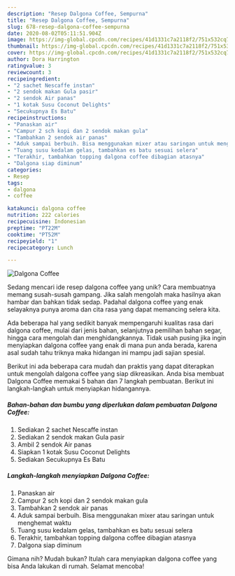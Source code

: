 ```yaml
---
description: "Resep Dalgona Coffee, Sempurna"
title: "Resep Dalgona Coffee, Sempurna"
slug: 678-resep-dalgona-coffee-sempurna
date: 2020-08-02T05:11:51.904Z
image: https://img-global.cpcdn.com/recipes/41d1331c7a2118f2/751x532cq70/dalgona-coffee-foto-resep-utama.jpg
thumbnail: https://img-global.cpcdn.com/recipes/41d1331c7a2118f2/751x532cq70/dalgona-coffee-foto-resep-utama.jpg
cover: https://img-global.cpcdn.com/recipes/41d1331c7a2118f2/751x532cq70/dalgona-coffee-foto-resep-utama.jpg
author: Dora Harrington
ratingvalue: 3
reviewcount: 3
recipeingredient:
- "2 sachet Nescaffe instan"
- "2 sendok makan Gula pasir"
- "2 sendok Air panas"
- "1 kotak Susu Coconut Delights"
- "Secukupnya Es Batu"
recipeinstructions:
- "Panaskan air"
- "Campur 2 sch kopi dan 2 sendok makan gula"
- "Tambahkan 2 sendok air panas"
- "Aduk sampai berbuih. Bisa menggunakan mixer atau saringan untuk menghemat waktu"
- "Tuang susu kedalam gelas, tambahkan es batu sesuai selera"
- "Terakhir, tambahkan topping dalgona coffee dibagian atasnya"
- "Dalgona siap diminum"
categories:
- Resep
tags:
- dalgona
- coffee

katakunci: dalgona coffee 
nutrition: 222 calories
recipecuisine: Indonesian
preptime: "PT22M"
cooktime: "PT52M"
recipeyield: "1"
recipecategory: Lunch

---
```



![Dalgona Coffee](https://img-global.cpcdn.com/recipes/41d1331c7a2118f2/751x532cq70/dalgona-coffee-foto-resep-utama.jpg)

Sedang mencari ide resep dalgona coffee yang unik? Cara membuatnya memang susah-susah gampang. Jika salah mengolah maka hasilnya akan hambar dan bahkan tidak sedap. Padahal dalgona coffee yang enak selayaknya punya aroma dan cita rasa yang dapat memancing selera kita.

Ada beberapa hal yang sedikit banyak mempengaruhi kualitas rasa dari dalgona coffee, mulai dari jenis bahan, selanjutnya pemilihan bahan segar, hingga cara mengolah dan menghidangkannya. Tidak usah pusing jika ingin menyiapkan dalgona coffee yang enak di mana pun anda berada, karena asal sudah tahu triknya maka hidangan ini mampu jadi sajian spesial.




Berikut ini ada beberapa cara mudah dan praktis yang dapat diterapkan untuk mengolah dalgona coffee yang siap dikreasikan. Anda bisa membuat Dalgona Coffee memakai 5 bahan dan 7 langkah pembuatan. Berikut ini langkah-langkah untuk menyiapkan hidangannya.

<!--inarticleads1-->

##### Bahan-bahan dan bumbu yang diperlukan dalam pembuatan Dalgona Coffee:

1. Sediakan 2 sachet Nescaffe instan
1. Sediakan 2 sendok makan Gula pasir
1. Ambil 2 sendok Air panas
1. Siapkan 1 kotak Susu Coconut Delights
1. Sediakan Secukupnya Es Batu




<!--inarticleads2-->

##### Langkah-langkah menyiapkan Dalgona Coffee:

1. Panaskan air
1. Campur 2 sch kopi dan 2 sendok makan gula
1. Tambahkan 2 sendok air panas
1. Aduk sampai berbuih. Bisa menggunakan mixer atau saringan untuk menghemat waktu
1. Tuang susu kedalam gelas, tambahkan es batu sesuai selera
1. Terakhir, tambahkan topping dalgona coffee dibagian atasnya
1. Dalgona siap diminum




Gimana nih? Mudah bukan? Itulah cara menyiapkan dalgona coffee yang bisa Anda lakukan di rumah. Selamat mencoba!
